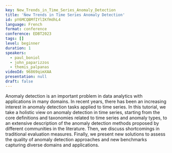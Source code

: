 ```yaml
---
key: New_Trends_in_Time_Series_Anomaly_Detection
title: 'New Trends in Time Series Anomaly Detection'
id: pY6MCQBMfIYlIKfHdhL4
language: French
format: conference
conference: EDBT2023
tags: []
level: beginner
duration: 1
speakers:
  - paul_boniol
  - john_paparizzos
  - themis_palpanas 
videoId: 96869qimXAA
presentation: null
draft: false
---
```

Anomaly detection is an important problem in data analytics with applications in many domains. In recent years, there has been an increasing interest in anomaly detection tasks applied to time series. In this tutorial, we take a holistic view on anomaly detection in time series, starting from the core definitions and taxonomies related to time series and anomaly types, to an extensive description of the anomaly detection methods proposed by different communities in the literature. Then, we discuss shortcomings in traditional evaluation measures. Finally, we present new solutions to assess the quality of anomaly detection approaches and new benchmarks capturing diverse domains and applications.